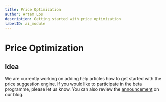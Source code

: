 ```yaml
---
title: Price Optimization
author: Artem Los
description: Getting started with price optimization
labelID: ai_module
---
```


# Price Optimization

## Idea

We are currently working on adding help articles how to get started with the price suggestion engine. If you would like to participate in the beta programme, please let us know. You can also review the [announcement](https://cryptolens.io/2018/08/new-ai-feature-helps-optimize-software-pricing/) on our blog.
